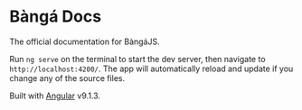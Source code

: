# Bàngá Docs

The official documentation for BàngáJS.  


Run `ng serve` on the terminal to start the dev server, then navigate to `http://localhost:4200/`. The app will automatically reload and update if you change any of the source files.  


Built with [Angular](https://angular.io) v9.1.3.
